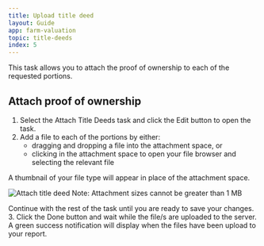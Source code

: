 ```yaml
---
title: Upload title deed
layout: Guide
app: farm-valuation
topic: title-deeds
index: 5
---
```


This task allows you to attach the proof of ownership to each of the requested portions.

## Attach proof of ownership

1. Select the Attach Title Deeds task and click the Edit button to open the task.
2. Add a file to each of the portions by either:
	- dragging and dropping a file into the attachment space, or
	- clicking in the attachment space to open your file browser and selecting the relevant file

A thumbnail of your file type will appear in place of the attachment space.

![Attach title deed](/images/guides/farm-valuation/attach_title_deeds.jpg)
Note: Attachment sizes cannot be greater than 1 MB

Continue with the rest of the task until you are ready to save your changes.
3. Click the Done button and wait while the file/s are uploaded to the server.
A green success notification will display when the files have been upload to your report.
